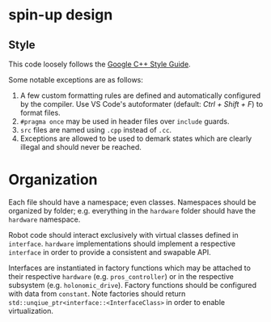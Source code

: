 # spin-up design

## Style
This code loosely follows the [Google C++ Style Guide](https://google.github.io/styleguide/cppguide.html).

Some notable exceptions are as follows:
1. A few custom formatting rules are defined and automatically configured by the compiler. Use VS Code's autoformater (default: *Ctrl + Shift + F*) to format files.
2. `#pragma once` may be used in header files over `include` guards.
3. `src` files are named using `.cpp` instead of `.cc`.
4. Exceptions are allowed to be used to demark states which are clearly illegal and should never be reached.

# Organization
Each file should have a namespace; even classes. Namespaces should be organized by folder; e.g. everything in the `hardware` folder should have the `hardware` namespace.

Robot code should interact exclusively with virtual classes defined in `interface`. `hardware` implementations should implement a respective `interface` in order to provide a consistent and swapable API.

Interfaces are instantiated in factory functions which may be attached to their respective `hardware` (e.g. `pros_controller`) or in the respective subsystem (e.g. `holonomic_drive`). Factory functions should be configured with data from `constant`. Note factories should return `std::unqiue_ptr<interface::<InterfaceClass>` in order to enable virtualization.